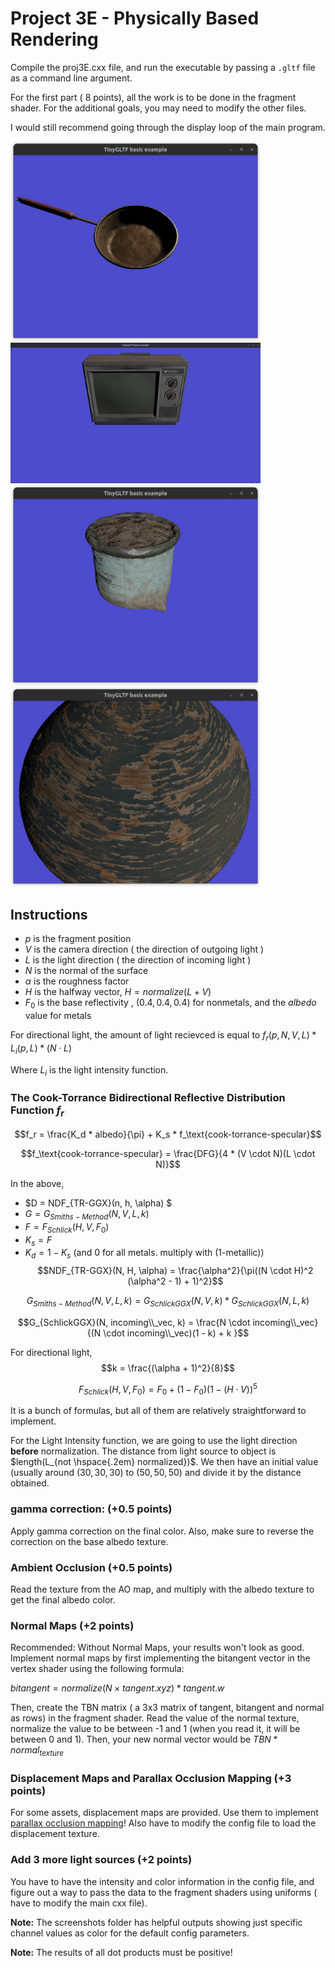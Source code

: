 # Project 3E - Physically Based Rendering

Compile the proj3E.cxx file, and run the executable by passing a `.gltf` file as a command line argument.

For the first part ( 8 points), all the work is to be done in the fragment shader. For the additional goals, you may need to modify the other files. 

I would still recommend going through the display loop of the main program.

<img src="screenshots/Brasspan-full.png" width=400> <img src="screenshots/TV_full.png" width=400>
<img src="screenshots/Compost_full.png" width=400> <img src="screenshots/Woodtexture-full.png" width=400>



## Instructions 

- $p$ is the fragment position
- $V$ is the camera direction ( the direction of outgoing light ) 
- $L$ is the light direction ( the direction of incoming light ) 
- $N$ is the normal of the surface
- $\alpha$ is the roughness factor
- $H$ is the halfway vector, $H = normalize(L+V)$
- $F_0$ is the base reflectivity , $(0.4,0.4,0.4)$ for nonmetals, and the $albedo$ value for metals

For directional light, the amount of light recievced is equal to $f_r(p,N,V,L) * L_i(p,L) * (N \cdot L)$

Where $L_i$ is the light intensity function.


### The Cook-Torrance Bidirectional Reflective Distribution Function $f_r$

$$f_r = \frac{K_d * albedo}{\pi} + K_s * f_\text{cook-torrance-specular}$$


$$f_\text{cook-torrance-specular} = \frac{DFG}{4 * (V \cdot N)(L \cdot N)}$$

In the above, 
- $D = NDF_{TR-GGX}(n, h, \alpha) $
- $G = G_{Smiths-Method}(N,V,L,k)$ 
- $F = F_{Schlick}(H, V, F_0)$
- $K_s = F$
- $K_d = 1 - K_s$ (and 0 for all metals. multiply with (1-metallic))
$$NDF_{TR-GGX}(N, H, \alpha) = \frac{\alpha^2}{\pi((N \cdot H)^2 (\alpha^2 - 1) + 1)^2}$$


$$G_{Smiths-Method}(N,V,L,k)       		 =   G_{SchlickGGX}(N, V, k) * G_{SchlickGGX}(N, L, k)  		$$

$$G_{SchlickGGX}(N, incoming\\_vec, k)       		 =    		\frac{N \cdot incoming\\_vec}    	{(N \cdot incoming\\_vec)(1 - k) + k }$$

For directional light, $$k = \frac{(\alpha + 1)^2}{8}$$

$$F_{Schlick}(H, V, F_0) =     F_0 + (1 - F_0) ( 1 - (H \cdot V))^5$$



It is a bunch of formulas, but all of them are relatively straightforward to implement. 

For the Light Intensity function, we are going to use the light direction **before** normalization. The distance from light source to object is $length(L_{not \hspace{.2em} normalized})$. We then have an initial value (usually around $(30,30,30)$ to $(50,50,50)$ and divide it by the distance obtained.

### gamma correction: (+0.5 points)

Apply gamma correction on the final color. Also, make sure to reverse the correction on the base albedo texture.

### Ambient Occlusion (+0.5 points)

Read the texture from the AO map, and multiply with the albedo texture to get the final albedo color.

### Normal Maps (+2 points)

Recommended: Without Normal Maps, your results won't look as good. Implement normal maps by first implementing the bitangent vector in the vertex shader using the following formula:

$bitangent = normalize( N \times tangent.xyz ) * tangent.w$

Then, create the TBN matrix ( a 3x3 matrix of tangent, bitangent and normal as rows) in the fragment shader. Read the value of the normal texture, normalize the value to be between -1 and 1 (when you read it, it will be between 0 and 1). Then, your new normal vector would be $TBN * normal_{texture}$

### Displacement Maps and Parallax Occlusion Mapping (+3 points)

For some assets, displacement maps are provided. Use them to implement [parallax occlusion mapping](https://learnopengl.com/Advanced-Lighting/Parallax-Mapping)! Also have to modify the config file to load the displacement texture.

### Add 3 more light sources (+2 points)

You have to have the intensity and color information in the config file, and figure out a way to pass the data to the fragment shaders using uniforms ( have to modify the main cxx file).



**Note:** The screenshots folder has helpful outputs showing just specific channel values as color for the default config parameters. 

**Note:** The results of all dot products must be positive!
